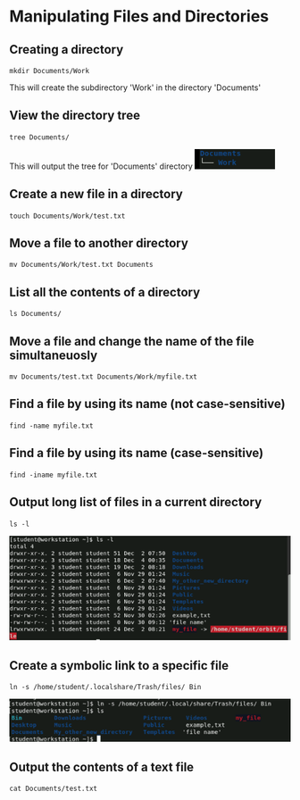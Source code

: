 # Manipulating Files and Directories

## Creating a directory
```
mkdir Documents/Work
```
This will create the subdirectory 'Work' in the directory 'Documents'
## View the directory tree
```
tree Documents/
```
This will output the tree for 'Documents' directory
![alt text](image.png)

## Create a new file in a directory
```
touch Documents/Work/test.txt
```

## Move a file to another directory
```
mv Documents/Work/test.txt Documents
```

## List all the contents of a directory
```
ls Documents/
```

## Move a file and change the name of the file simultaneuosly
```
mv Documents/test.txt Documents/Work/myfile.txt
```

## Find a file by using its name (not case-sensitive)
```
find -name myfile.txt
```

## Find a file by using its name (case-sensitive)
```
find -iname myfile.txt
```

## Output long list of files in a current directory
```
ls -l
```
![alt text](image-1.png)

## Create a symbolic link to a specific file
```
ln -s /home/student/.localshare/Trash/files/ Bin
```
![alt text](image-2.png)

## Output the contents of a text file
```
cat Documents/test.txt
```